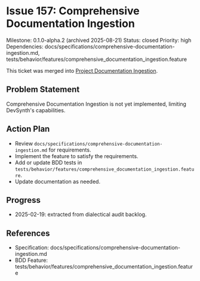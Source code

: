 # Issue 157: Comprehensive Documentation Ingestion
Milestone: 0.1.0-alpha.2 (archived 2025-08-21)
Status: closed
Priority: high
Dependencies: docs/specifications/comprehensive-documentation-ingestion.md, tests/behavior/features/comprehensive_documentation_ingestion.feature

This ticket was merged into [Project Documentation Ingestion](../project-documentation-ingestion.md).

## Problem Statement
Comprehensive Documentation Ingestion is not yet implemented, limiting DevSynth's capabilities.


## Action Plan
- Review `docs/specifications/comprehensive-documentation-ingestion.md` for requirements.
- Implement the feature to satisfy the requirements.
- Add or update BDD tests in `tests/behavior/features/comprehensive_documentation_ingestion.feature`.
- Update documentation as needed.

## Progress
- 2025-02-19: extracted from dialectical audit backlog.

## References
- Specification: docs/specifications/comprehensive-documentation-ingestion.md
- BDD Feature: tests/behavior/features/comprehensive_documentation_ingestion.feature
